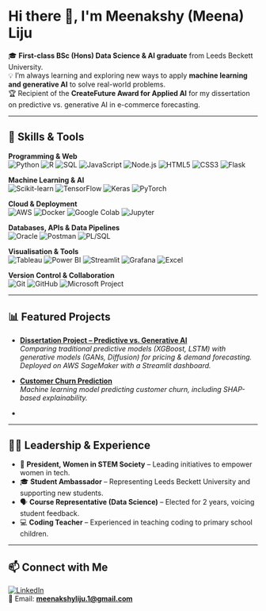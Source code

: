 # Hi there 👋, I'm Meenakshy (Meena) Liju  

🎓 **First-class BSc (Hons) Data Science & AI graduate** from Leeds Beckett University.  
💡 I’m always learning and exploring new ways to apply **machine learning and generative AI** to solve real-world problems.  
🏆 Recipient of the **CreateFuture Award for Applied AI** for my dissertation on predictive vs. generative AI in e-commerce forecasting.  


---

## 🔧 Skills & Tools  

**Programming & Web**  
![Python](https://img.shields.io/badge/Python-3776AB?style=for-the-badge&logo=python&logoColor=white) 
![R](https://img.shields.io/badge/R-276DC3?style=for-the-badge&logo=r&logoColor=white) 
![SQL](https://img.shields.io/badge/SQL-003B57?style=for-the-badge&logo=databricks&logoColor=white) 
![JavaScript](https://img.shields.io/badge/JavaScript-F7DF1E?style=for-the-badge&logo=javascript&logoColor=black) 
![Node.js](https://img.shields.io/badge/Node.js-339933?style=for-the-badge&logo=node.js&logoColor=white) 
![HTML5](https://img.shields.io/badge/HTML5-E34F26?style=for-the-badge&logo=html5&logoColor=white) 
![CSS3](https://img.shields.io/badge/CSS3-1572B6?style=for-the-badge&logo=css3&logoColor=white) 
![Flask](https://img.shields.io/badge/Flask-000000?style=for-the-badge&logo=flask&logoColor=white)  

**Machine Learning & AI**  
![Scikit-learn](https://img.shields.io/badge/Scikit--learn-F7931E?style=for-the-badge&logo=scikit-learn&logoColor=white) 
![TensorFlow](https://img.shields.io/badge/TensorFlow-FF6F00?style=for-the-badge&logo=tensorflow&logoColor=white) 
![Keras](https://img.shields.io/badge/Keras-D00000?style=for-the-badge&logo=keras&logoColor=white) 
![PyTorch](https://img.shields.io/badge/PyTorch-EE4C2C?style=for-the-badge&logo=pytorch&logoColor=white)  

**Cloud & Deployment**  
![AWS](https://img.shields.io/badge/AWS-232F3E?style=for-the-badge&logo=amazon-aws&logoColor=white) 
![Docker](https://img.shields.io/badge/Docker-2496ED?style=for-the-badge&logo=docker&logoColor=white) 
![Google Colab](https://img.shields.io/badge/Google%20Colab-F9AB00?style=for-the-badge&logo=googlecolab&logoColor=white) 
![Jupyter](https://img.shields.io/badge/Jupyter-F37626?style=for-the-badge&logo=jupyter&logoColor=white)  

**Databases, APIs & Data Pipelines**  
![Oracle](https://img.shields.io/badge/Oracle%20APEX-F80000?style=for-the-badge&logo=oracle&logoColor=white) 
![Postman](https://img.shields.io/badge/Postman-FF6C37?style=for-the-badge&logo=postman&logoColor=white) 
![PL/SQL](https://img.shields.io/badge/PL%2FSQL-F80000?style=for-the-badge&logo=oracle&logoColor=white)  

**Visualisation & Tools**  
![Tableau](https://img.shields.io/badge/Tableau-E97627?style=for-the-badge&logo=tableau&logoColor=white) 
![Power BI](https://img.shields.io/badge/PowerBI-F2C811?style=for-the-badge&logo=power-bi&logoColor=black) 
![Streamlit](https://img.shields.io/badge/Streamlit-FF4B4B?style=for-the-badge&logo=streamlit&logoColor=white) 
![Grafana](https://img.shields.io/badge/Grafana-F46800?style=for-the-badge&logo=grafana&logoColor=white) 
![Excel](https://img.shields.io/badge/Excel-217346?style=for-the-badge&logo=microsoft-excel&logoColor=white)  

**Version Control & Collaboration**  
![Git](https://img.shields.io/badge/Git-F05032?style=for-the-badge&logo=git&logoColor=white) 
![GitHub](https://img.shields.io/badge/GitHub-181717?style=for-the-badge&logo=github&logoColor=white) 
![Microsoft Project](https://img.shields.io/badge/Microsoft%20Project-217346?style=for-the-badge&logo=microsoftproject&logoColor=white)  


---

## 📊 Featured Projects  

- [**Dissertation Project – Predictive vs. Generative AI**](#)  
  *Comparing traditional predictive models (XGBoost, LSTM) with generative models (GANs, Diffusion) for pricing & demand forecasting. Deployed on AWS SageMaker with a Streamlit dashboard.*  

- [**Customer Churn Prediction**](#)  
  *Machine learning model predicting customer churn, including SHAP-based explainability.*  


-  

---

## 👩‍💻 Leadership & Experience  

- 🌟 **President, Women in STEM Society** – Leading initiatives to empower women in tech.  
- 🎓 **Student Ambassador** – Representing Leeds Beckett University and supporting new students.  
- 🗣 **Course Representative (Data Science)** – Elected for 2 years, voicing student feedback.  
- 💻 **Coding Teacher** – Experienced in teaching coding to primary school children.  

---

## 📫 Connect with Me  

[![LinkedIn](https://img.shields.io/badge/LinkedIn-0A66C2?style=for-the-badge&logo=linkedin&logoColor=white)](https://www.linkedin.com/in/meenakshy-liju/)  
📧 Email: **meenakshyliju.1@gmail.com**  
 
